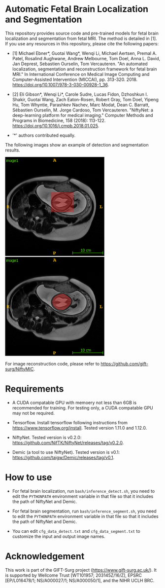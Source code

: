 # Automatic Fetal Brain Localization and Segmentation 
This repository provides source code and pre-trained models for fetal brain localization and segmentation from fetal MRI. The method is detailed in [1]. If you use any resources in this repository, please cite the following papers:

* [1] Michael Ebner*, Guotai Wang*, Wenqi Li, Michael Aertsen, Premal A. Patel, Rosalind Aughwane, Andrew Melbourne, Tom Doel, Anna L. David, Jan Deprest, Sebastien Ourselin, Tom Vercauteren. "An automated localization, segmentation and reconstruction framework for fetal brain MRI." In International Conference on Medical Image Computing and Computer-Assisted Intervention (MICCAI), pp. 313-320. 2018. https://doi.org/10.1007/978-3-030-00928-1_36.

* [2] Eli Gibson*, Wenqi Li*, Carole Sudre, Lucas Fidon, Dzhoshkun I. Shakir, Guotai Wang, Zach Eaton-Rosen, Robert Gray, Tom Doel, Yipeng Hu, Tom Whyntie, Parashkev Nachev, Marc Modat, Dean C. Barratt, Sébastien Ourselin, M. Jorge Cardoso, Tom Vercauteren.
"NiftyNet: a deep-learning platform for medical imaging." Computer Methods and Programs in Biomedicine, 158 (2018): 113-122. https://doi.org/10.1016/j.cmpb.2018.01.025.

*    '*' authors contributed equally.

The following images show an example of detection and segmentation results.

![detect result](./demo_data/detect.png)
![segment result](./demo_data/segment.png)

For image reconstruction code, please refer to https://github.com/gift-surg/NiftyMIC.

# Requirements
* A CUDA compatable GPU with memoery not less than 6GB is recommended for training. For testing only, a CUDA compatable GPU may not be required.

* Tensorflow. Install tensorflow following instructions from https://www.tensorflow.org/install. Tested version 1.11.0 and 1.12.0.

* NiftyNet. Tested version is v0.2.0: https://github.com/NifTK/NiftyNet/releases/tag/v0.2.0.

* Demic (a tool to use NiftyNet). Tested version is v0.1: https://github.com/taigw/Demic/releases/tag/v0.1.

# How to use
* For fetal brain localization, run `bash/inference_detect.sh`, you need to edit the `PYTHONPATH` environment variable in that file so that it includes the path of NiftyNet and Demic.


* For fetal brain segmentation, run `bash/inference_segment.sh`, you need to edit the `PYTHONPATH` environment variable in that file so that it includes the path of NiftyNet and Demic.

* You can edit `cfg_data_detect.txt` and `cfg_data_segment.txt` to customize the input and output image names.

# Acknowledgement
This work is part of the GIFT-Surg project (https://www.gift-surg.ac.uk/). It is supported by Wellcome Trust [WT101957; 203145Z/16/Z], EPSRC [EP/L016478/1; NS/A000027/1; NS/A000050/1], and the NIHR UCLH BRC.
